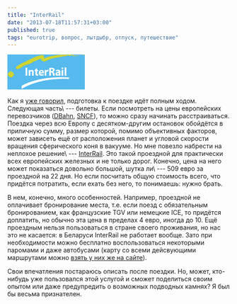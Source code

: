 ```yaml
---
title: "InterRail"
date: "2013-07-18T11:57:31+03:00"
published: true
tags: "eurotrip, вопрос, лытдыбр, отпуск, путешествие"
---
```


[![](/images/3rd-party/logo-interrail.png "InterRail logo")](http://www.interrail.eu/)

Как я [уже говорил](/post/lonely-planet/), подготовка к поездке идёт полным ходом. Следующая
часть\ --- билеты. Если посмотреть на цены европейских перевозчиков ([DBahn](http://www.bahn.com/i/view/index.shtml),
[SNCF](http://www.sncf.com/en/passengers)), то можно сразу начинать расстраиваться. Поездка через всю Европу
с десятком-другим остановок обойдётся в приличную сумму, размер которой, помимо объективных факторов, может зависеть
ещё от расположения планет и угловой скорости вращения сферического коня в вакууме. Но мне повезло набрести
на неплохое решение\ --- [InterRail](http://www.interrail.eu/). Это такой проездной для практически всех европейских
железных и не только дорог. Конечно, цена на него может показаться довольно большой, шутка ли\ --- 509 евро
за проездной на 22 дня. Но если посчитать общую стоимость всего, что придётся потратить, если ехать без него,
то понимаешь: нужно брать.

В нем, конечно, много особенностей. Например, проездной не оплачивает бронирование места, т.е. если поезд
с обязательным бронированием, как французские TGV или немецкие ICE, то придётся доплатить, но обычно эта цена
в пределах 4 евро, иногда до 10. Ещё проездным нельзя пользоваться в стране своего проживания, но нас это не касается:
в Беларуси InterRail не работает вообще. Зато при необходимости можно бесплатно воспользоваться некоторыми паромами
и даже автобусами (карту со всеми дейсвующими маршрутами можно
[взять у них же на сайте](http://www.interrail.eu/planning/railway-map)).

Свои впечатления постараюсь описать после поездки. Но, может, кто-нибудь уже пользовался этой услугой и сможет
поделиться своим опытом или даже предупредить о возможных подводных камнях? Я был бы весьма признателен.
